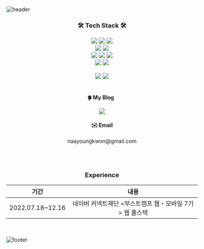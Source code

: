 ![header](https://capsule-render.vercel.app/api?type=Waving&color=47c7c8&height=200&section=header&text=Nayoung%20Kwon&fontSize=60&fontColor=ffffff)

<div align="center"> <h3> 🛠 Tech Stack 🛠</h3> </div>


<div align="center">
  <img src="https://img.shields.io/badge/JAVA-007396?style=flat-square&logo=JAVA&logoColor=white" />
  <img src="https://img.shields.io/badge/JavaScript-F7DF1E?style=flat-square&logo=JavaScript&logoColor=white" />
  <img src="https://img.shields.io/badge/TypeScript-3178C6?style=flat-square&logo=TypeScript&logoColor=white" />
</br>
  <img src="https://img.shields.io/badge/Spring-6DB33F?style=flat-square&logo=Spring&logoColor=white" />
  <img src="https://img.shields.io/badge/Node.js-339933?style=flat-square&logo=Node.js&logoColor=white" />
</br>
  <img src="https://img.shields.io/badge/MySQL-4479A1?style=flat-square&logo=MySQL&logoColor=white" />
  <img src="https://img.shields.io/badge/MongoDB-47A248?style=flat-square&logo=MongoDB&logoColor=white" />
  <img src="https://img.shields.io/badge/Redis-DC382D?style=flat-square&logo=Redis&logoColor=white" />
</br>
  <img src="https://img.shields.io/badge/NGINX-009639?style=flat-square&logo=NGINX&logoColor=white" />
  <img src="https://img.shields.io/badge/Docker-2496ED?style=flat-square&logo=Docker&logoColor=white" />
</br>
</br>
  <img src="https://img.shields.io/badge/C-A8B9CC?style=flat-square&logo=C&logoColor=white" />
  <img src="https://img.shields.io/badge/Python-3776AB?style=flat-square&logo=Python&logoColor=white" />
</div> 
</br>
<div align="center">
	<h4> 🍀 My Blog &nbsp; </h4> <a href="https://naayoungkwon.github.io"><img src="https://img.shields.io/badge/Github Pages-20C997?style=flat-square&logo=githubpages&logoColor=white" /></a> 
	<h4> ✉️ Email </h4>  naayoungkwon@gmail.com


</br></br>

<h3> Experience </h3>

기간|내용|
|:---:|:---:|
|2022.07.18~12.16|네이버 커넥트재단 <부스트캠프 웹・모바일 7기> 웹 풀스택|

</br>
</div>


![footer](https://capsule-render.vercel.app/api?type=Waving&color=47c7c8&height=100&section=footer&fontSize=60)
